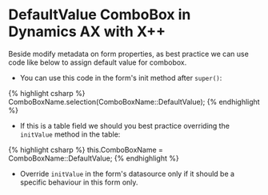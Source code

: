# DefaultValue ComboBox in Dynamics AX with X++


Beside modify metadata on form properties, as best practice we can use code like below to assign default value for combobox.

* You can use this code in the form's init method after `super()`:

{% highlight csharp %}
ComboBoxName.selection(ComboBoxName::DefaultValue);
{% endhighlight %}

* If this is a table field we should you best practice overriding the `initValue` method in the table:

{% highlight csharp %}
this.ComboBoxName = ComboBoxName::DefaultValue;
{% endhighlight %}

* Override `initValue` in the form's datasource only if it should be a specific behaviour in this form only.
